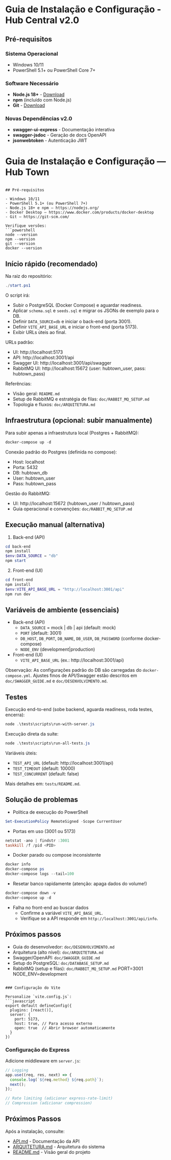 # Guia de Instalação e Configuração - Hub Central v2.0

## Pré-requisitos

### Sistema Operacional
- Windows 10/11
- PowerShell 5.1+ ou PowerShell Core 7+

### Software Necessário
- **Node.js 18+** - [Download](https://nodejs.org/)
- **npm** (incluído com Node.js)
- **Git** - [Download](https://git-scm.com/)

### Novas Dependências v2.0
- **swagger-ui-express** - Documentação interativa
- **swagger-jsdoc** - Geração de docs OpenAPI
- **jsonwebtoken** - Autenticação JWT
# Guia de Instalação e Configuração — Hub Town

```

## Pré-requisitos

- Windows 10/11
- PowerShell 5.1+ (ou PowerShell 7+)
- Node.js 18+ e npm — https://nodejs.org/
- Docker Desktop — https://www.docker.com/products/docker-desktop
- Git — https://git-scm.com/

Verifique versões:
```powershell
node --version
npm --version
git --version
docker --version
```

## Início rápido (recomendado)

Na raiz do repositório:
```powershell
./start.ps1
```

O script irá:
- Subir o PostgreSQL (Docker Compose) e aguardar readiness.
- Aplicar `schema.sql` e `seeds.sql` e migrar os JSONs de exemplo para o DB.
- Definir `DATA_SOURCE=db` e iniciar o back-end (porta 3001).
- Definir `VITE_API_BASE_URL` e iniciar o front-end (porta 5173).
- Exibir URLs úteis ao final.

URLs padrão:
- UI: http://localhost:5173
- API: http://localhost:3001/api
- Swagger UI: http://localhost:3001/api/swagger
- RabbitMQ UI: http://localhost:15672 (user: hubtown_user, pass: hubtown_pass)

Referências:
- Visão geral: `README.md`
- Setup de RabbitMQ e estratégia de filas: `doc/RABBIT_MQ_SETUP.md`
- Topologia e fluxos: `doc/ARQUITETURA.md`

## Infraestrutura (opcional: subir manualmente)

Para subir apenas a infraestrutura local (Postgres + RabbitMQ):
```powershell
docker-compose up -d
```

Conexão padrão do Postgres (definida no compose):
- Host: localhost
- Porta: 5432
- DB: hubtown_db
- User: hubtown_user
- Pass: hubtown_pass

Gestão do RabbitMQ:
- UI: http://localhost:15672 (hubtown_user / hubtown_pass)
- Guia operacional e convenções: `doc/RABBIT_MQ_SETUP.md`

## Execução manual (alternativa)

1) Back-end (API)
```powershell
cd back-end
npm install
$env:DATA_SOURCE = "db"
npm start
```

2) Front-end (UI)
```powershell
cd front-end
npm install
$env:VITE_API_BASE_URL = "http://localhost:3001/api"
npm run dev
```

## Variáveis de ambiente (essenciais)

- Back-end (API)
  - `DATA_SOURCE` = mock | db | api (default: mock)
  - `PORT` (default: 3001)
  - `DB_HOST`, `DB_PORT`, `DB_NAME`, `DB_USER`, `DB_PASSWORD` (conforme docker-compose)
  - `NODE_ENV` (development|production)
- Front-end (UI)
  - `VITE_API_BASE_URL` (ex.: http://localhost:3001/api)

Observação: As configurações padrão do DB são carregadas do `docker-compose.yml`. Ajustes finos de API/Swagger estão descritos em `doc/SWAGGER_GUIDE.md` e `doc/DESENVOLVIMENTO.md`.

## Testes

Execução end-to-end (sobe backend, aguarda readiness, roda testes, encerra):
```powershell
node .\tests\scripts\run-with-server.js
```

Execução direta da suíte:
```powershell
node .\tests\scripts\run-all-tests.js
```

Variáveis úteis:
- `TEST_API_URL` (default: http://localhost:3001/api)
- `TEST_TIMEOUT` (default: 10000)
- `TEST_CONCURRENT` (default: false)

Mais detalhes em: `tests/README.md`.

## Solução de problemas

- Política de execução do PowerShell
```powershell
Set-ExecutionPolicy RemoteSigned -Scope CurrentUser
```

- Portas em uso (3001 ou 5173)
```powershell
netstat -ano | findstr :3001
taskkill /f /pid <PID>
```

- Docker parado ou compose inconsistente
```powershell
docker info
docker-compose ps
docker-compose logs --tail=100
```

- Resetar banco rapidamente (atenção: apaga dados do volume!)
```powershell
docker-compose down -v
docker-compose up -d
```

- Falha no front-end ao buscar dados
  - Confirme a variável `VITE_API_BASE_URL`.
  - Verifique se a API responde em `http://localhost:3001/api/info`.

## Próximos passos

- Guia do desenvolvedor: `doc/DESENVOLVIMENTO.md`
- Arquitetura (alto nível): `doc/ARQUITETURA.md`
- Swagger/OpenAPI: `doc/SWAGGER_GUIDE.md`
- Setup do PostgreSQL: `doc/DATABASE_SETUP.md`
- RabbitMQ (setup e filas): `doc/RABBIT_MQ_SETUP.md`
PORT=3001
NODE_ENV=development
```

### Configuração do Vite

Personalize `vite.config.js`:
```javascript
export default defineConfig({
  plugins: [react()],
  server: {
    port: 5173,
    host: true, // Para acesso externo
    open: true  // Abrir browser automaticamente
  }
})
```

### Configuração do Express

Adicione middleware em `server.js`:
```javascript
// Logging
app.use((req, res, next) => {
  console.log(`${req.method} ${req.path}`);
  next();
});

// Rate limiting (adicionar express-rate-limit)
// Compression (adicionar compression)
```

## Próximos Passos

Após a instalação, consulte:
- [API.md](API.md) - Documentação da API
- [ARQUITETURA.md](ARQUITETURA.md) - Arquitetura do sistema
- [README.md](../README.md) - Visão geral do projeto
